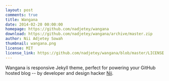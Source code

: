 ```yaml
---
layout: post
comments: true
title: Wangana
date: 2014-02-20 00:00:00
homepage: https://github.com/nadjetey/wangana
download: https://github.com/nadjetey/wangana/archive/master.zip
author: Nii Adjetey Sowah
thumbnail: wangana.png
license: MIT
license_link: https://github.com/nadjetey/wangana/blob/master/LICENSE
---
```


Wangana is responsive Jekyll theme, perfect for powering your GitHub hosted blog -- by developer and design hacker [Nii](https://twitter.com/_nadjetey).

